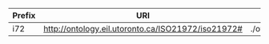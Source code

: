 |Prefix | URI | Location | Description |
|-------|-----|----------|-------------|
|i72    | http://ontology.eil.utoronto.ca/ISO21972/iso21972# | ./owl/iso21972.owl | N/A |